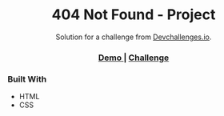 <!-- Please update value in the {}  -->

<h1 align="center">404 Not Found - Project</h1>

<div align="center">
   Solution for a challenge from  <a href="http://devchallenges.io" target="_blank">Devchallenges.io</a>.
</div>

<div align="center">
  <h3>
    <a href="https://404pagewebsite.netlify.app" target="_blank">
      Demo
    </a>
    <span> | </span>
    <a href="https://devchallenges.io/challenges/wBunSb7FPrIepJZAg0sY" target="_blank">
      Challenge
    </a>
  </h3>
</div>

### Built With

- HTML
- CSS

